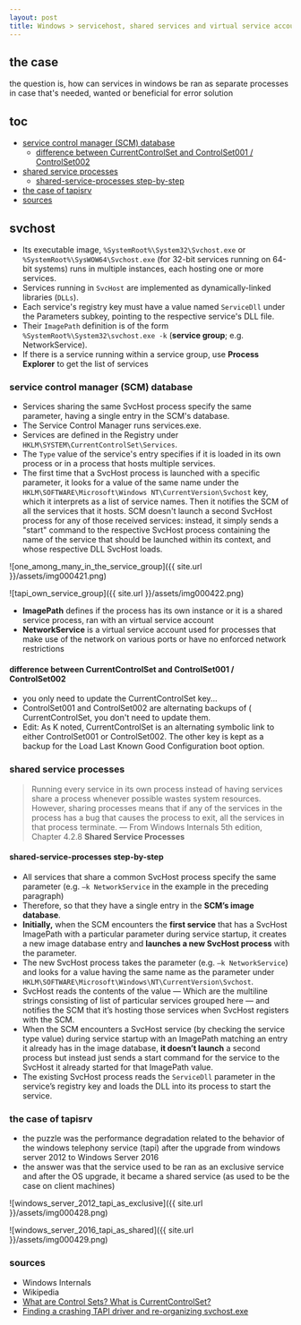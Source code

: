 ```yaml
---
layout: post
title: Windows > servicehost, shared services and virtual service accounts
---
```

## the case	
the question is, how can services in windows be ran as separate processes in case that's needed, wanted or beneficial for error solution

## toc
<!-- TOC -->

- [service control manager (SCM) database](#service-control-manager-scm-database)
    - [difference between CurrentControlSet and ControlSet001 / ControlSet002](#difference-between-currentcontrolset-and-controlset001--controlset002)
- [shared service processes](#shared-service-processes)
    - [shared-service-processes step-by-step](#shared-service-processes-step-by-step)
- [the case of tapisrv](#the-case-of-tapisrv)
- [sources](#sources)

<!-- /TOC -->

## svchost
* Its executable image, `%SystemRoot%\System32\Svchost.exe` or `%SystemRoot%\SysWOW64\Svchost.exe` (for 32-bit services running on 64-bit systems) runs in multiple instances, each hosting one or more services.
* Services running in `SvcHost` are implemented as dynamically-linked libraries (`DLLs`). 
* Each service's registry key must have a value named `ServiceDll` under the Parameters subkey, pointing to the respective service's DLL file. 
* Their `ImagePath` definition is of the form `%SystemRoot%\System32\svchost.exe -k` (**service group**; e.g. NetworkService). 
* If there is a service running within a service group, use **Process Explorer** to get the list of services

### service control manager (SCM) database
* Services sharing the same SvcHost process specify the same parameter, having a single entry in the SCM's database. 
* The Service Control Manager runs services.exe. 
* Services are defined in the Registry under `HKLM\SYSTEM\CurrentControlSet\Services`. 
* The `Type` value of the service's entry specifies if it is loaded in its own process or in a process that hosts multiple services.
* The first time that a SvcHost process is launched with a specific parameter, it looks for a value of the same name under the `HKLM\SOFTWARE\Microsoft\Windows NT\CurrentVersion\Svchost` key, which it interprets as a list of service names. Then it notifies the SCM of all the services that it hosts. SCM doesn't launch a second SvcHost process for any of those received services: instead, it simply sends a "start" command to the respective SvcHost process containing the name of the service that should be launched within its context, and whose respective DLL SvcHost loads.

![one_among_many_in_the_service_group]({{ site.url }}/assets/img000421.png)

![tapi_own_service_group]({{ site.url }}/assets/img000422.png)

* **ImagePath** defines if the process has its own instance or it is a shared service process, ran with an virtual service account 
* **NetworkService** is a virtual service account used for processes that make use of the network on various ports or have no enforced network restrictions

#### difference between CurrentControlSet and ControlSet001 / ControlSet002
* you only need to update the CurrentControlSet key...
* ControlSet001 and ControlSet002 are alternating backups of ( CurrentControlSet, you don't need to update them.
* Edit: As K noted, CurrentControlSet is an alternating symbolic link to either ControlSet001 or ControlSet002. The other key is kept as a backup for the Load Last Known Good Configuration boot option.

### shared service processes
> Running every service in its own process instead of having services share a process whenever possible wastes system resources. However, sharing processes means that if any of the services in the process has a bug that causes the process to exit, all the services in that process terminate. 
— From Windows Internals 5th edition, Chapter 4.2.8 **Shared Service Processes**

#### shared-service-processes step-by-step
* All services that share a common SvcHost process specify the same parameter (e.g. `–k NetworkService` in the example in the preceding paragraph) 
* Therefore, so that they have a single entry in the **SCM’s image database**. 
* **Initially,** when the SCM encounters the **first service** that has a SvcHost ImagePath with a particular parameter during service startup, it creates a new image database entry and **launches a new SvcHost process** with the parameter. 
* The new SvcHost process takes the parameter (e.g. `–k NetworkService`) and looks for a value having the same name as the parameter under `HKLM\SOFTWARE\Microsoft\Windows\NT\CurrentVersion\Svchost`. 
* SvcHost reads the contents of the value — Which are the multiline strings consisting of list of particular services grouped here — and notifies the SCM that it’s hosting those services when SvcHost registers with the SCM.
* When the SCM encounters a SvcHost service (by checking the service type value) during service startup with an ImagePath matching an entry it already has in the image database, **it doesn’t launch** a second process but instead just sends a start command for the service to the SvcHost it already started for that ImagePath value. 
* The existing SvcHost process reads the `ServiceDll` parameter in the service’s registry key and loads the DLL into its process to start the
service. 

### the case of tapisrv
* the puzzle was the performance degradation related to the behavior of the windows telephony service (tapi) after the upgrade from windows server 2012 to Windows Server 2016
* the answer was that the service used to be ran as an exclusive service and after the OS upgrade, it became a shared service (as used to be the case on client machines)

![windows_server_2012_tapi_as_exclusive]({{ site.url }}/assets/img000428.png)

![windows_server_2016_tapi_as_shared]({{ site.url }}/assets/img000429.png)

### sources
* Windows Internals
* Wikipedia
* [What are Control Sets? What is CurrentControlSet?](https://web.archive.org/web/20150217152952/http://support.microsoft.com/kb/100010)
* [Finding a crashing TAPI driver and re-organizing svchost.exe](https://www.eventsentry.com/blog/2009/03/troubleshooting-svchostexe.html)
